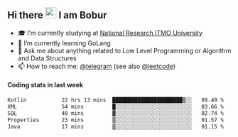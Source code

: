 ## Hi there <img src="https://media.giphy.com/media/hvRJCLFzcasrR4ia7z/giphy.gif" width="25px" height="25px"> I am Bobur

- :mortar_board: I’m currently studying at [National Research ITMO University](https://itmo.ru/)
- :seedling: I’m currently learning GoLang
- :speech_balloon: Ask me about anything related to Low Level Programming or Algorithm and Data Structures
- :mailbox: How to reach me: [@telegram](https://t.me/octoant) (see also [@leetcode](https://leetcode.com/octoant/))    

#### Coding stats in last week

<!--START_SECTION:waka-->

```txt
Kotlin           22 hrs 13 mins  ██████████████████████▒░░   89.49 %
XML              54 mins         █░░░░░░░░░░░░░░░░░░░░░░░░   03.66 %
SQL              40 mins         ▓░░░░░░░░░░░░░░░░░░░░░░░░   02.74 %
Properties       23 mins         ▒░░░░░░░░░░░░░░░░░░░░░░░░   01.57 %
Java             17 mins         ▒░░░░░░░░░░░░░░░░░░░░░░░░   01.15 %
```

<!--END_SECTION:waka-->
